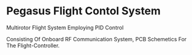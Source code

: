# Pegasus Flight Contol System

Multirotor Flight System Employing PID Control

Consisting Of Onboard RF Communication System, PCB Schemetics For The Flight-Controller.
